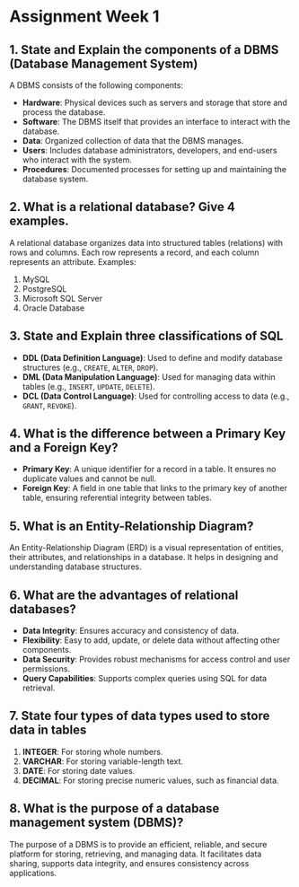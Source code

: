 # Assignment Week 1

## 1. State and Explain the components of a DBMS (Database Management System)
A DBMS consists of the following components:
- **Hardware**: Physical devices such as servers and storage that store and process the database.
- **Software**: The DBMS itself that provides an interface to interact with the database.
- **Data**: Organized collection of data that the DBMS manages.
- **Users**: Includes database administrators, developers, and end-users who interact with the system.
- **Procedures**: Documented processes for setting up and maintaining the database system.

## 2. What is a relational database? Give 4 examples.
A relational database organizes data into structured tables (relations) with rows and columns. Each row represents a record, and each column represents an attribute.
Examples:
1. MySQL
2. PostgreSQL
3. Microsoft SQL Server
4. Oracle Database

## 3. State and Explain three classifications of SQL
- **DDL (Data Definition Language)**: Used to define and modify database structures (e.g., `CREATE`, `ALTER`, `DROP`).
- **DML (Data Manipulation Language)**: Used for managing data within tables (e.g., `INSERT`, `UPDATE`, `DELETE`).
- **DCL (Data Control Language)**: Used for controlling access to data (e.g., `GRANT`, `REVOKE`).

## 4. What is the difference between a Primary Key and a Foreign Key?
- **Primary Key**: A unique identifier for a record in a table. It ensures no duplicate values and cannot be null.
- **Foreign Key**: A field in one table that links to the primary key of another table, ensuring referential integrity between tables.

## 5. What is an Entity-Relationship Diagram?
An Entity-Relationship Diagram (ERD) is a visual representation of entities, their attributes, and relationships in a database. It helps in designing and understanding database structures.

## 6. What are the advantages of relational databases?
- **Data Integrity**: Ensures accuracy and consistency of data.
- **Flexibility**: Easy to add, update, or delete data without affecting other components.
- **Data Security**: Provides robust mechanisms for access control and user permissions.
- **Query Capabilities**: Supports complex queries using SQL for data retrieval.

## 7. State four types of data types used to store data in tables
1. **INTEGER**: For storing whole numbers.
2. **VARCHAR**: For storing variable-length text.
3. **DATE**: For storing date values.
4. **DECIMAL**: For storing precise numeric values, such as financial data.

## 8. What is the purpose of a database management system (DBMS)?
The purpose of a DBMS is to provide an efficient, reliable, and secure platform for storing, retrieving, and managing data. It facilitates data sharing, supports data integrity, and ensures consistency across applications.
